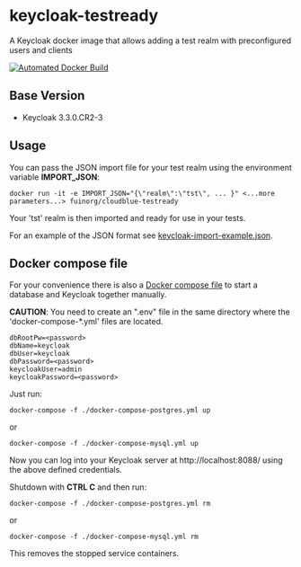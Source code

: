 # keycloak-testready
A Keycloak docker image that allows adding a test realm with preconfigured users and clients

[![Automated Docker Build](https://img.shields.io/docker/automated/fuinorg/keycloak-testready.svg)](https://hub.docker.com/r/fuinorg/keycloak-testready/)

## Base Version

- Keycloak 3.3.0.CR2-3

## Usage

You can pass the JSON import file for your test realm using the environment variable **IMPORT_JSON**:

    docker run -it -e IMPORT_JSON="{\"realm\":\"tst\", ... }" <...more parameters...> fuinorg/cloudblue-testready

Your 'tst' realm is then imported and ready for use in your tests.

For an example of the JSON format see [keycloak-import-example.json](keycloak-import-example.json).

## Docker compose file

For your convenience there is also a [Docker compose file](docker-compose.yml) to start a database and Keycloak together manually.  

**CAUTION**: You need to create an ".env" file in the same directory where the 'docker-compose-*.yml' files are located.

	dbRootPw=<password>
	dbName=keycloak
	dbUser=keycloak
	dbPassword=<password>
	keycloakUser=admin
	keycloakPassword=<password>

Just run:

    docker-compose -f ./docker-compose-postgres.yml up
   
or

	docker-compose -f ./docker-compose-mysql.yml up   
   
Now you can log into your Keycloak server at http://localhost:8088/ using the above defined credentials.

Shutdown with **CTRL C** and then run:

    docker-compose -f ./docker-compose-postgres.yml rm
   
or

	docker-compose -f ./docker-compose-mysql.yml rm   

This removes the stopped service containers.

